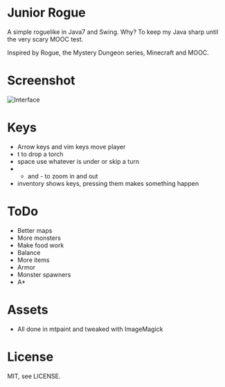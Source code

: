 Junior Rogue
============

A simple roguelike in Java7 and Swing. Why? To keep my Java sharp until the very scary MOOC test.

Inspired by Rogue, the Mystery Dungeon series, Minecraft and MOOC.

Screenshot
==========

![Interface](https://juhaniimberg.github.io/jrrogue/s2.png)

Keys
====

- Arrow keys and vim keys move player
- t to drop a torch
- space use whatever is under or skip a turn
- + and - to zoom in and out
- inventory shows keys, pressing them makes something happen

ToDo
====

- Better maps
- More monsters
- Make food work
- Balance
- More items
- Armor
- Monster spawners
- A*

Assets
======

- All done in mtpaint and tweaked with ImageMagick

License
=======

MIT, see LICENSE.
